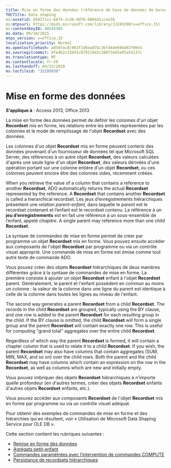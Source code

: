 ```yaml
---
title: Mise en forme des données (référence de base de données de bureau Access)
TOCTitle: Data shaping
ms:assetid: 650571cc-6874-2cdb-dd76-0804d1cc4e38
ms:mtpsurl: https://msdn.microsoft.com/library/JJ249390(v=office.15)
ms:contentKeyID: 48545305
ms.date: 09/18/2015
mtps_version: v=office.15
localization_priority: Normal
ms.openlocfilehash: ad507ac8c963f1d6ead7bc3bf444e694d83f90e3
ms.sourcegitcommit: 8fe462c32b91c87911942c188f3445e85a54137c
ms.translationtype: MT
ms.contentlocale: fr-FR
ms.lasthandoff: 04/23/2019
ms.locfileid: "32295036"
---
```

# <a name="data-shaping"></a>Mise en forme des données

**S’applique à** : Access 2013, Office 2013

La mise en forme des données permet de définir les colonnes d'un objet **Recordset** mis en forme, les relations entre les entités représentées par les colonnes et le mode de remplissage de l'objet **Recordset** avec des données.

Les colonnes d'un objet **Recordset** mis en forme peuvent contenir des données provenant d'un fournisseur de données tel que Microsoft SQL Server, des références à un autre objet **Recordset**, des valeurs calculées d'après une seule ligne d'un objet **Recordset**, des valeurs dérivées d'une opération portant sur une colonne entière d'un objet **Recordset**, ou ces colonnes peuvent encore être des colonnes vides, récemment créées.

When you retrieve the value of a column that contains a reference to another **Recordset**, ADO automatically returns the actual **Recordset** represented by the reference. A **Recordset** that contains another **Recordset** is called a hierarchical recordset. Les jeux d’enregistrements hiérarchiques présentent une *relation parent-enfant,*  dans laquelle le *parent* est le recordset contenant et l’enfant est le recordset contenu. La référence à un **jeu d’enregistrements** est en fait une référence à un sous-ensemble de l’enfant, appelé *chapitre*. A single parent may reference more than one child **Recordset**.

La syntaxe de commandes de mise en forme permet de créer par programme un objet **Recordset** mis en forme. Vous pouvez ensuite accéder aux composants de l'objet **Recordset** par programme ou via un contrôle visuel approprié. Une commande de mise en forme est émise comme tout autre texte de commande ADO.

Vous pouvez créer des objets **Recordset** hiérarchiques de deux manières différentes grâce à la syntaxe de commandes de mise en forme. La première consiste à ajouter un objet **Recordset** enfant à l'objet **Recordset** parent. Généralement, le parent et l'enfant possèdent en commun au moins un colonne : la valeur de la colonne dans une ligne du parent est identique à celle de la colonne dans toutes les lignes au niveau de l'enfant.

The second way generates a parent **Recordset** from a child **Recordset**. The records in the child **Recordset** are grouped, typically using the BY clause, and one row is added to the parent **Recordset** for each resulting group in the child. If the BY clause is omitted, the child **Recordset** will form a single group and the parent **Recordset** will contain exactly one row. This is useful for computing "grand total" aggregates over the entire child **Recordset**.

Regardless of which way the parent **Recordset** is formed, it will contain a chapter column that is used to relate it to a child **Recordset**. If you wish, the parent **Recordset** may also have columns that contain aggregates (SUM, MIN, MAX, and so on) over the child rows. Both the parent and the child **Recordset** may have columns which contain an expression on the row in the **Recordset**, as well as columns which are new and initially empty.

Vous pouvez imbriquer des objets **Recordset** hiérarchiques à n'importe quelle profondeur (en d'autres termes, créer des objets **Recordset** enfants d'autres objets **Recordset** enfants, etc.).

Vous pouvez accéder aux composants **Recordset** de l'objet **Recordset** mis en forme par programme ou via un contrôle visuel adéquat.

Pour obtenir des exemples de commandes de mise en forme et des hiérarchies qui en résultent, voir « Utilisation de Microsoft Data Shaping Service pour OLE DB ».

Cette section contient les rubriques suivantes :

- [Remise en forme des données](reshaping.md)
- [Agrégats petit-enfant](grandchild-aggregates.md)
- [Commandes paramétrées avec l’intervention de commandes COMPUTE](parameterized-commands-with-intervening-compute-commands.md)
- [Persistance de recordsets hiérarchiques](persisting-hierarchical-recordsets.md)
